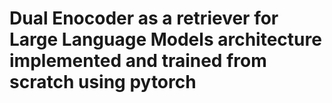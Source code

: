 # Dual Enocoder as a retriever for Large Language Models architecture implemented and trained from scratch using pytorch 
